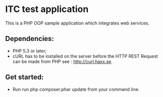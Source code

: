 ITC test application
=====================
This is a PHP OOP sample application which integrates web services.

Dependencies:
-----------
- PHP 5.3 or later;
- cURL has to be installed on the server before the HTTP REST Request can be made from PHP see : http://curl.haxx.se.

Get started:
-----------
- Run run php composer.phar update from your command line.
